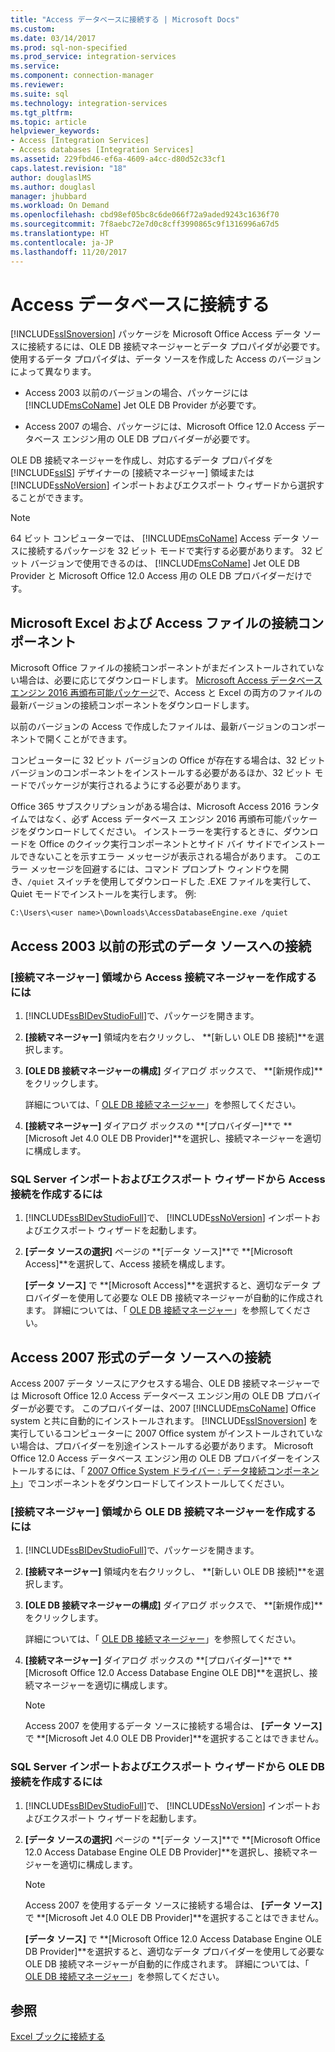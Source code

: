 ```yaml
---
title: "Access データベースに接続する | Microsoft Docs"
ms.custom: 
ms.date: 03/14/2017
ms.prod: sql-non-specified
ms.prod_service: integration-services
ms.service: 
ms.component: connection-manager
ms.reviewer: 
ms.suite: sql
ms.technology: integration-services
ms.tgt_pltfrm: 
ms.topic: article
helpviewer_keywords:
- Access [Integration Services]
- Access databases [Integration Services]
ms.assetid: 229fbd46-ef6a-4609-a4cc-d80d52c33cf1
caps.latest.revision: "18"
author: douglaslMS
ms.author: douglasl
manager: jhubbard
ms.workload: On Demand
ms.openlocfilehash: cbd98ef05bc8c6de066f72a9aded9243c1636f70
ms.sourcegitcommit: 7f8aebc72e7d0c8cff3990865c9f1316996a67d5
ms.translationtype: HT
ms.contentlocale: ja-JP
ms.lasthandoff: 11/20/2017
---
```

# <a name="connect-to-an-access-database"></a>Access データベースに接続する
  [!INCLUDE[ssISnoversion](../../includes/ssisnoversion-md.md)] パッケージを Microsoft Office Access データ ソースに接続するには、OLE DB 接続マネージャーとデータ プロパイダが必要です。 使用するデータ プロパイダは、データ ソースを作成した Access のバージョンによって異なります。  
  
-   Access 2003 以前のバージョンの場合、パッケージには [!INCLUDE[msCoName](../../includes/msconame-md.md)] Jet OLE DB Provider が必要です。  
  
-   Access 2007 の場合、パッケージには、Microsoft Office 12.0 Access データベース エンジン用の OLE DB プロバイダーが必要です。  
  
 OLE DB 接続マネージャーを作成し、対応するデータ プロパイダを [!INCLUDE[ssIS](../../includes/ssis-md.md)] デザイナーの [接続マネージャー] 領域または [!INCLUDE[ssNoVersion](../../includes/ssnoversion-md.md)] インポートおよびエクスポート ウィザードから選択することができます。  
  
> [!NOTE]  
>  64 ビット コンピューターでは、 [!INCLUDE[msCoName](../../includes/msconame-md.md)] Access データ ソースに接続するパッケージを 32 ビット モードで実行する必要があります。 32 ビット バージョンで使用できるのは、 [!INCLUDE[msCoName](../../includes/msconame-md.md)] Jet OLE DB Provider と Microsoft Office 12.0 Access 用の OLE DB プロバイダーだけです。  

## <a name="connectivity-components-for-microsoft-excel-and-access-files"></a>Microsoft Excel および Access ファイルの接続コンポーネント
  
Microsoft Office ファイルの接続コンポーネントがまだインストールされていない場合は、必要に応じてダウンロードします。 [Microsoft Access データベース エンジン 2016 再頒布可能パッケージ](https://www.microsoft.com/download/details.aspx?id=54920)で、Access と Excel の両方のファイルの最新バージョンの接続コンポーネントをダウンロードします。
  
以前のバージョンの Access で作成したファイルは、最新バージョンのコンポーネントで開くことができます。

コンピューターに 32 ビット バージョンの Office が存在する場合は、32 ビット バージョンのコンポーネントをインストールする必要があるほか、32 ビット モードでパッケージが実行されるようにする必要があります。

Office 365 サブスクリプションがある場合は、Microsoft Access 2016 ランタイムではなく、必ず Access データベース エンジン 2016 再頒布可能パッケージをダウンロードしてください。 インストーラーを実行するときに、ダウンロードを Office のクイック実行コンポーネントとサイド バイ サイドでインストールできないことを示すエラー メッセージが表示される場合があります。 このエラー メッセージを回避するには、コマンド プロンプト ウィンドウを開き、`/quiet` スイッチを使用してダウンロードした .EXE ファイルを実行して、Quiet モードでインストールを実行します。 例:

`C:\Users\<user name>\Downloads\AccessDatabaseEngine.exe /quiet`
  
## <a name="connecting-to-a-data-source-in-access-2003-or-earlier-format"></a>Access 2003 以前の形式のデータ ソースへの接続  
  
### <a name="to-create-an-access-connection-manager-from-the-connection-managers-area"></a>[接続マネージャー] 領域から Access 接続マネージャーを作成するには  
  
1.  [!INCLUDE[ssBIDevStudioFull](../../includes/ssbidevstudiofull-md.md)]で、パッケージを開きます。  
  
2.  **[接続マネージャー]** 領域内を右クリックし、 **[新しい OLE DB 接続]**を選択します。  
  
3.  **[OLE DB 接続マネージャーの構成]** ダイアログ ボックスで、 **[新規作成]**をクリックします。  
  
     詳細については、「 [OLE DB 接続マネージャー](../../integration-services/connection-manager/ole-db-connection-manager.md)」を参照してください。  
  
4.  **[接続マネージャー]** ダイアログ ボックスの **[プロバイダー]**で **[Microsoft Jet 4.0 OLE DB Provider]**を選択し、接続マネージャーを適切に構成します。  
  
### <a name="to-create-an-access-connection-from-the-sql-server-import-and-export-wizard"></a>SQL Server インポートおよびエクスポート ウィザードから Access 接続を作成するには  
  
1.  [!INCLUDE[ssBIDevStudioFull](../../includes/ssbidevstudiofull-md.md)]で、 [!INCLUDE[ssNoVersion](../../includes/ssnoversion-md.md)] インポートおよびエクスポート ウィザードを起動します。  
  
2.  **[データ ソースの選択]** ページの **[データ ソース]**で **[Microsoft Access]**を選択して、Access 接続を構成します。  
  
     **[データ ソース]** で **[Microsoft Access]**を選択すると、適切なデータ プロバイダーを使用して必要な OLE DB 接続マネージャーが自動的に作成されます。 詳細については、「 [OLE DB 接続マネージャー](../../integration-services/connection-manager/ole-db-connection-manager.md)」を参照してください。  
  
## <a name="connecting-to-a-data-source-in-access-2007-format"></a>Access 2007 形式のデータ ソースへの接続  
 Access 2007 データ ソースにアクセスする場合、OLE DB 接続マネージャーでは Microsoft Office 12.0 Access データベース エンジン用の OLE DB プロバイダーが必要です。 このプロバイダーは、2007 [!INCLUDE[msCoName](../../includes/msconame-md.md)] Office system と共に自動的にインストールされます。 [!INCLUDE[ssISnoversion](../../includes/ssisnoversion-md.md)] を実行しているコンピューターに 2007 Office system がインストールされていない場合は、プロバイダーを別途インストールする必要があります。 Microsoft Office 12.0 Access データベース エンジン用の OLE DB プロバイダーをインストールするには、「 [2007 Office System ドライバー : データ接続コンポーネント](http://go.microsoft.com/fwlink/?LinkId=98155)」でコンポーネントをダウンロードしてインストールしてください。  
  
### <a name="to-create-an-ole-db-connection-manager-from-the-connection-managers-area"></a>[接続マネージャー] 領域から OLE DB 接続マネージャーを作成するには  
  
1.  [!INCLUDE[ssBIDevStudioFull](../../includes/ssbidevstudiofull-md.md)]で、パッケージを開きます。  
  
2.  **[接続マネージャー]** 領域内を右クリックし、 **[新しい OLE DB 接続]**を選択します。  
  
3.  **[OLE DB 接続マネージャーの構成]** ダイアログ ボックスで、 **[新規作成]**をクリックします。  
  
     詳細については、「 [OLE DB 接続マネージャー](../../integration-services/connection-manager/ole-db-connection-manager.md)」を参照してください。  
  
4.  **[接続マネージャー]** ダイアログ ボックスの **[プロバイダー]**で **[Microsoft Office 12.0 Access Database Engine OLE DB]**を選択し、接続マネージャーを適切に構成します。  
  
    > [!NOTE]  
    >  Access 2007 を使用するデータ ソースに接続する場合は、 **[データ ソース]** で **[Microsoft Jet 4.0 OLE DB Provider]**を選択することはできません。  
  
### <a name="to-create-an-ole-db-connection-from-the-sql-server-import-and-export-wizard"></a>SQL Server インポートおよびエクスポート ウィザードから OLE DB 接続を作成するには  
  
1.  [!INCLUDE[ssBIDevStudioFull](../../includes/ssbidevstudiofull-md.md)]で、 [!INCLUDE[ssNoVersion](../../includes/ssnoversion-md.md)] インポートおよびエクスポート ウィザードを起動します。  
  
2.  **[データ ソースの選択]** ページの **[データ ソース]**で **[Microsoft Office 12.0 Access Database Engine OLE DB Provider]**を選択し、接続マネージャーを適切に構成します。  
  
    > [!NOTE]  
    >  Access 2007 を使用するデータ ソースに接続する場合は、 **[データ ソース]** で **[Microsoft Jet 4.0 OLE DB Provider]**を選択することはできません。  
  
     **[データ ソース]** で **[Microsoft Office 12.0 Access Database Engine OLE DB Provider]**を選択すると、適切なデータ プロバイダーを使用して必要な OLE DB 接続マネージャーが自動的に作成されます。 詳細については、「 [OLE DB 接続マネージャー](../../integration-services/connection-manager/ole-db-connection-manager.md)」を参照してください。  
  
## <a name="see-also"></a>参照  
 [Excel ブックに接続する](../../integration-services/connection-manager/connect-to-an-excel-workbook.md)  
  
  
